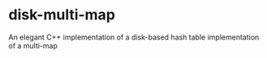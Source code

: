 # disk-multi-map
An elegant C++ implementation of a disk-based hash table implementation of a multi-map
